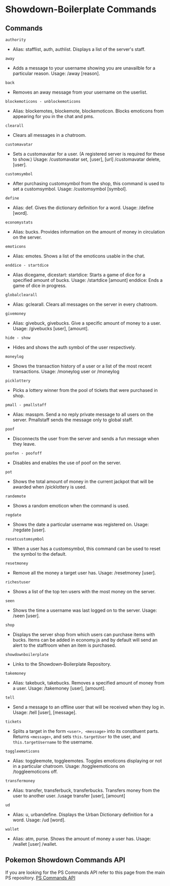 Showdown-Boilerplate Commands 
========================================================================

Commands
------------------------------------------------------------------------

`authority`
*	Alias: stafflist, auth, authlist. Displays a list of the server's staff.

`away`
*	Adds a message to your username showing you are unavailble for a particular reason. Usage: /away [reason].

`back`
*	Removes an away message from your username on the userlist.

`blockemoticons - unblockemoticons`
*	Alias: blockemotes, blockemote, blockemoticon. Blocks emoticons from appearing for you in the chat and pms. 

`clearall`
*	Clears all messages in a chatroom. 

`customavatar`
*	Sets a customavatar for a user. (A registered server is required for these to show.) 
	Usage: /customavatar set, [user], [url] /customavatar delete, [user].

`customsymbol`
*	After purchasing customsymbol from the shop, this command is used to set a customsymbol. Usage: /customsymbol [symbol].

`define`
*	Alias: def. Gives the dictionary definition for a word. Usage: /define [word].

`economystats`  
*	Alias: bucks. Provides information on the amount of money in circulation on the server. 

`emoticons`
*	Alias: emotes. Shows a list of the emoticons usable in the chat. 

`enddice - startdice`
*	Alias dicegame, dicestart: startdice: Starts a game of dice for a specified amount of bucks. Usage: /startdice [amount]
	enddice: Ends a game of dice in progress. 

`globalclearall`
*	Alias: gclearall. Clears all messages on the server in every chatroom. 

`givemoney`
*	Alias: givebuck, givebucks. Give a specific amount of money to a user. Usage: /givebucks [user], [amount].

`hide - show`
*	Hides and shows the auth symbol of the user respectively. 

`moneylog`
*	Shows the transaction history of a user or a list of the most recent transactions. Usage: /moneylog user or /moneylog

`picklottery`
*	Picks a lottery winner from the pool of tickets that were purchased in shop. 

`pmall - pmallstaff`
*	Alias: masspm. Send a no reply private message to all users on the server. Pmallstaff sends the message only to global staff.

`poof`
*	Disconnects the user from the server and sends a fun message when they leave. 

`poofon - poofoff`
*	Disables and enables the use of poof on the server. 

`pot`
*	Shows the total amount of money in the current jackpot that will be awarded when /picklottery is used. 

`randemote`
*	Shows a random emoticon when the command is used. 

`regdate`
*	Shows the date a particular username was registered on. Usage: /regdate [user].

`resetcustomsymbol`
*	When a user has a customsymbol, this command can be used to reset the symbol to the default. 

`resetmoney`
*	Remove all the money a target user has. Usage: /resetmoney [user].

`richestuser`
*	Shows a list of the top ten users with the most money on the server. 

`seen`
*	Shows the time a username was last logged on to the server. Usage: /seen [user].

`shop`
*	Displays the server shop from which users can purchase items with bucks. Items can be added in economy.js and by default will
  send an alert to the staffroom when an item is purchased. 

`showdownboilerplate`
*	Links to the Showdown-Boilerplate Repository. 

`takemoney`
*	Alias: takebuck, takebucks. Removes a specified amount of money from a user. Usage: /takemoney [user], [amount].

`tell`
*	Send a message to an offline user that will be received when they log in. Usage: /tell [user], [message].

`tickets`
*	Splits a target in the form `<user>, <message>` into its constituent parts.
	Returns `<message>`, and sets `this.targetUser` to the user, and
	`this.targetUsername` to the username.

`toggleemoticons`
*	Alias: toggleemote, toggleemotes. Toggles emoticons displaying or not in a particular chatroom. Usage: /toggleemoticons on 		        
  /toggleemoticons off.

`transfermoney`
*	Alias: transfer, transferbuck, transferbucks. Transfers money from the user to another user. /usage transfer [user], [amount]

`ud`
*	Alias: u, urbandefine. Displays the Urban Dictionary definition for a word. Usage: /ud [word].

`wallet`
*	Alias: atm, purse. Shows the amount of money a user has. Usage: /wallet [user] /wallet.


Pokemon Showdown Commands API 
------------------------------------------------------------------------
If you are looking for the PS Commands API refer to this page from the main PS repository. 
[PS Commands API](https://github.com/Zarel/Pokemon-Showdown/blob/master/chat-plugins/COMMANDS.md)
